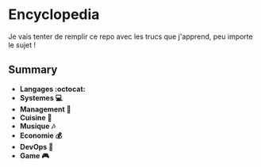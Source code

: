 # Encyclopedia
Je vais tenter de remplir ce repo avec les trucs que j'apprend, peu importe le sujet !

## Summary
- **Langages  :octocat:**
- **Systemes  :computer:**
- **Management  :busts_in_silhouette:**
- **Cuisine  :hocho:**
- **Musique  :notes:**
- **Economie :moneybag:**
- **DevOps  :construction_worker:**
- **Game  :video_game:**